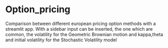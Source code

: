 # Option_pricing
Comparison between different european pricing option methods with a streamlit app. With a sidebar input can be inserted, the one which are common, the volatility for the Geometric Brownian motion and kappa,theta and initial volatility for the Stochastic Volatility model 
